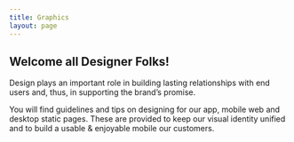 ```yaml
---
title: Graphics
layout: page
---
```


## Welcome all Designer Folks!

Design plays an important role in building lasting relationships with end users and, thus, in supporting the brand’s promise.

You will find guidelines and tips on designing for our app, mobile web and desktop static pages. These are provided to keep our visual identity unified and to build a usable & enjoyable mobile our customers.
